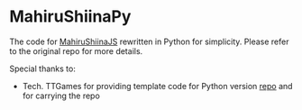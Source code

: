 # MahiruShiinaPy

The code for [MahiruShiinaJS](https://github.com/Hobospider132/MahiruShiinaJS) rewritten in Python for simplicity. Please refer to the original repo for more details. 


Special thanks to:

- Tech. TTGames for providing template code for Python version [repo](https://github.com/Tech-TTGames/Tickets-Plus) and for carrying the repo 
